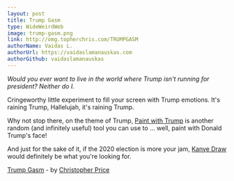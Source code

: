 ```yaml
---
layout: post
title: Trump Gasm
type: WideWeirdWeb
image: trump-gasm.png
link: http://omg.topherchris.com/TRUMPGASM
authorName: Vaidas L.
authorUrl: https://vaidaslamanauskas.com
authorGithub: vaidaslamanauskas
---
```


_Would you ever want to live in the world where Trump isn't running for president? Neither do I._

Cringeworthy little experiment to fill your screen with Trump emotions. It's raining Trump, Hallelujah, it's raining Trump.

Why not stop there, on the theme of Trump, [Paint with Trump](http://paintwithdonaldtrump.com) is another random (and infinitely useful) tool you can use to ... well, paint with Donald Trump's face!

And just for the sake of it, if the 2020 election is more your jam, [Kanye Draw](http://kanyedraw.com) would definitely be what you're looking for.

[Trump Gasm](http://omg.topherchris.com/TRUMPGASM) - by [Christopher Price](http://topherchris.com)
